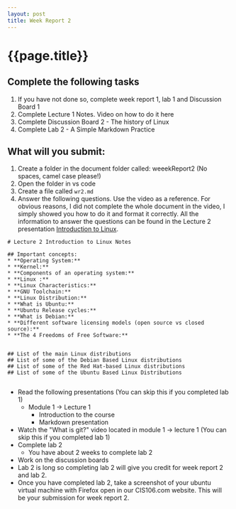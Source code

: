 ```yaml
---
layout: post
title: Week Report 2
---
```



# {{page.title}}

## Complete the following tasks
1. If you have not done so, complete week report 1, lab 1 and Discussion Board 1
2. Complete Lecture 1 Notes. Video on how to do it here
3. Complete Discussion Board 2 - The history of Linux
4. Complete Lab 2 - A Simple Markdown Practice

## What will you submit:
1. Create a folder in the document folder called: weeekReport2 (No spaces, camel case please!)
2. Open the folder in vs code
3. Create a file called `wr2.md`
4. Answer the following questions. Use the video as a reference. For obvious reasons, I did not complete the whole document in the video, I simply showed you how to do it and format it correctly. All the information to answer the questions can be found in the Lecture 2 presentation [Introduction to Linux](https://rapurl.live/dbx).
```
# Lecture 2 Introduction to Linux Notes

## Important concepts:
* **Operating System:**
* **Kernel:**
* **Components of an operating system:**
* **Linux :**
* **Linux Characteristics:**
* **GNU Toolchain:**
* **Linux Distribution:**
* **What is Ubuntu:**
* **Ubuntu Release cycles:**
* **What is Debian:**
* **Different software licensing models (open source vs closed source):**
* **The 4 Freedoms of Free Software:**


## List of the main Linux distributions
## List of some of the Debian Based Linux distributions
## List of some of the Red Hat-based Linux distributions
## List of some of the Ubuntu Based Linux Distributions


```


* Read the following presentations (You can skip this if you completed lab 1)
  * Module 1 -> Lecture 1
    * Introduction to the course
    * Markdown presentation
* Watch the "What is git?" video located in module 1 -> lecture 1 (You can skip this if you completed lab 1)
* Complete lab 2
  * You have about 2 weeks to complete lab 2
* Work on the discussion boards
* Lab 2 is long so completing lab 2 will give you credit for week report 2 and lab 2. 
* Once you have completed lab 2, take a screenshot of your ubuntu virtual machine with Firefox open in our CIS106.com website. This will be your submission for week report 2.
